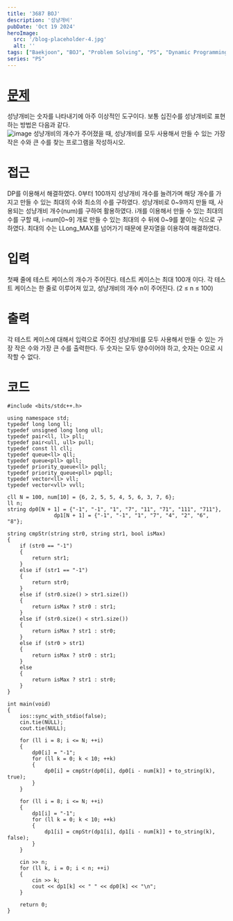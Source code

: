 ```yaml
---
title: '3687 BOJ'
description: '성냥개비'
pubDate: 'Oct 19 2024'
heroImage: 
  src: '/blog-placeholder-4.jpg'
  alt: ''
tags: ["Baekjoon", "BOJ", "Problem Solving", "PS", "Dynamic Programming", "DP", "String"]
series: "PS"
---
```


# [문제](https://www.acmicpc.net/problem/3687)
성냥개비는 숫자를 나타내기에 아주 이상적인 도구이다. 보통 십진수를 성냥개비로 표현하는 방법은 다음과 같다.</br>
![image](https://github.com/user-attachments/assets/c9465230-cd38-4bd2-9008-1332c56e0185)
성냥개비의 개수가 주어졌을 때, 성냥개비를 모두 사용해서 만들 수 있는 가장 작은 수와 큰 수를 찾는 프로그램을 작성하시오.</br>

# 접근
DP를 이용해서 해결하였다. 0부터 100까지 성냥개비 개수를 늘려가며 해당 개수를 가지고 만들 수 있는 최대의 수와 최소의 수를 구하였다. 성냥개비로 0~9까지 만들 때, 사용되는 성냥개비 개수(num)를 구하여 활용하였다. 
i개를 이용해서 만들 수 있는 최대의 수를 구할 때, i-num[0~9] 개로 만들 수 있는 최대의 수 뒤에 0~9를 붙이는 식으로 구하였다. 최대의 수는 LLong_MAX를 넘어가기 때문에 문자열을 이용하여 해결하였다.

# 입력
첫째 줄에 테스트 케이스의 개수가 주어진다. 테스트 케이스는 최대 100개 이다. 각 테스트 케이스는 한 줄로 이루어져 있고, 성냥개비의 개수 n이 주어진다. (2 ≤ n ≤ 100)

# 출력
각 테스트 케이스에 대해서 입력으로 주어진 성냥개비를 모두 사용해서 만들 수 있는 가장 작은 수와 가장 큰 수를 출력한다. 두 숫자는 모두 양수이어야 하고, 숫자는 0으로 시작할 수 없다. 

# 코드
```
#include <bits/stdc++.h>

using namespace std;
typedef long long ll;
typedef unsigned long long ull;
typedef pair<ll, ll> pll;
typedef pair<ull, ull> pull;
typedef const ll cll;
typedef queue<ll> qll;
typedef queue<pll> qpll;
typedef priority_queue<ll> pqll;
typedef priority_queue<pll> pqpll;
typedef vector<ll> vll;
typedef vector<vll> vvll;

cll N = 100, num[10] = {6, 2, 5, 5, 4, 5, 6, 3, 7, 6};
ll n;
string dp0[N + 1] = {"-1", "-1", "1", "7", "11", "71", "111", "711"},
               dp1[N + 1] = {"-1", "-1", "1", "7", "4", "2", "6", "8"};

string cmpStr(string str0, string str1, bool isMax)
{
    if (str0 == "-1")
    {
        return str1;
    }
    else if (str1 == "-1")
    {
        return str0;
    }
    else if (str0.size() > str1.size())
    {
        return isMax ? str0 : str1;
    }
    else if (str0.size() < str1.size())
    {
        return isMax ? str1 : str0;
    }
    else if (str0 > str1)
    {
        return isMax ? str0 : str1;
    }
    else
    {
        return isMax ? str1 : str0;
    }
}

int main(void)
{
    ios::sync_with_stdio(false);
    cin.tie(NULL);
    cout.tie(NULL);

    for (ll i = 8; i <= N; ++i)
    {
        dp0[i] = "-1";
        for (ll k = 0; k < 10; ++k)
        {
            dp0[i] = cmpStr(dp0[i], dp0[i - num[k]] + to_string(k), true);
        }
    }

    for (ll i = 8; i <= N; ++i)
    {
        dp1[i] = "-1";
        for (ll k = 0; k < 10; ++k)
        {
            dp1[i] = cmpStr(dp1[i], dp1[i - num[k]] + to_string(k), false);
        }
    }

    cin >> n;
    for (ll k, i = 0; i < n; ++i)
    {
        cin >> k;
        cout << dp1[k] << " " << dp0[k] << "\n";
    }

    return 0;
}
```
